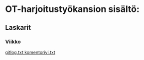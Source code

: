 <h1> OT-harjoitustyökansion sisältö: </h1>
<h2> Laskarit </h2>
<h3> Viikko </h3>
<a href="https://github.com/VirtualAkseli/ot-harjoitustyo/blob/master/laskarit/viikko1/gitlog.txt"> gitlog.txt </a>
<a href="https://github.com/VirtualAkseli/ot-harjoitustyo/blob/master/laskarit/viikko1/komentorivi.txt"> komentorivi.txt </a>


